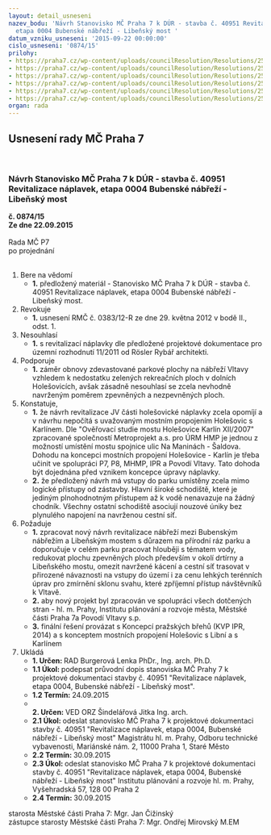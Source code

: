 ```yaml
---
layout: detail_usneseni
nazev_bodu: 'Návrh Stanovisko MČ Praha 7 k DÚR - stavba č. 40951 Revitalizace náplavek,
  etapa 0004 Bubenské nábřeží - Libeňský most '
datum_vzniku_usneseni: '2015-09-22 00:00:00'
cislo_usneseni: '0874/15'
prilohy:
- https://praha7.cz/wp-content/uploads/councilResolution/Resolutions/25975/60-15-p1-duvodova_zprava.doc
- https://praha7.cz/wp-content/uploads/councilResolution/Resolutions/25975/60-15-p2-pruvodni_dopis.doc
- https://praha7.cz/wp-content/uploads/councilResolution/Resolutions/25975/60-15-p3.jpg
- https://praha7.cz/wp-content/uploads/councilResolution/Resolutions/25975/60-15-p4-usn.doc
- https://praha7.cz/wp-content/uploads/councilResolution/Resolutions/25975/60-15-p5.pdf
- https://praha7.cz/wp-content/uploads/councilResolution/Resolutions/25975/60-15-p6.doc
organ: rada
---
```

<div id="ucUsn_pList" class="usn">
	<span><h2>Usnesení rady MČ Praha 7 </h2>
<br></span><div class="standBody">
<span><h3>Návrh Stanovisko MČ Praha 7 k DÚR - stavba č. 40951 Revitalizace náplavek, etapa 0004 Bubenské nábřeží - Libeňský most </h3></span><div class="center">
		<strong>č. 0874/15</strong><br>
	</div>
<div class="center">
		<strong>Ze dne 22.09.2015</strong><br><br>
	</div>Rada MČ P7<br> po projednání<br><br><ol>
<li>Bere na vědomí<ul><li>
<strong>1.</strong> předložený materiál - Stanovisko MČ Praha 7 k DÚR - stavba č. 40951 Revitalizace náplavek, etapa 0004 Bubenské nábřeží - Libeňský most. </li></ul>
</li>
<li>Revokuje<ul><li>
<strong>1.</strong> usnesení RMČ č. 0383/12-R ze dne 29. května 2012 v bodě II., odst. 1.</li></ul>
</li>
<li>Nesouhlasí<ul><li>
<strong>1.</strong> s revitalizací náplavky dle předložené projektové dokumentace pro územní rozhodnutí 11/2011 od Rösler Rybář architekti.</li></ul>
</li>
<li>Podporuje<ul><li>
<strong>1.</strong> záměr obnovy zdevastované parkové plochy na nábřeží Vltavy vzhledem k nedostatku zelených rekreačních ploch v dolních Holešovicích, avšak zásadně nesouhlasí se zcela nevhodně navrženým poměrem zpevněných a nezpevněných ploch.</li></ul>
</li>
<li>Konstatuje,<ul>
<li>
<strong>1.</strong> že návrh revitalizace JV části holešovické náplavky zcela opomíjí a v návrhu nepočítá s uvažovaným mostním propojením Holešovic s Karlínem. Dle "Ověřovací studie mostu Holešovice Karlín XII/2007" zpracované společností Metroprojekt a.s. pro ÚRM HMP je jednou z možností  umístění mostu spojnice ulic Na Maninách - Šaldova. Dohodu na koncepci mostních propojení Holešovice - Karlín je třeba učinit ve spolupráci P7, P8, MHMP, IPR a Povodí Vltavy. Tato dohoda být dojednána před vznikem koncepce úpravy náplavky.</li>
<li>
<strong>2.</strong> že předložený návrh má vstupy do parku umístěny zcela mimo logické přístupy od zástavby. Hlavní široké schodiště, které je jediným plnohodnotným přístupem až k vodě nenavazuje na žádný chodník. Všechny ostatní schodiště asociují nouzové úniky bez plynulého napojení na navrženou cestní síť. </li>
</ul>
</li>
<li>Požaduje<ul>
<li>
<strong>1.</strong> zpracovat nový návrh revitalizace nábřeží mezi Bubenským nábřežím a Libeňským mostem s důrazem na přírodní ráz parku a doporučuje v celém parku pracovat hlouběji s tématem vody, redukovat plochu zpevněných ploch především v okolí drtírny a Libeňského mostu, omezit navržené kácení a cestní síť trasovat v přirozené návaznosti na vstupy do území i za cenu lehkých terénních úprav pro zmírnění sklonu svahu, které zpříjemní přístup návštěvníků k Vltavě. </li>
<li>
<strong>2.</strong> aby nový projekt byl zpracován ve spolupráci všech dotčených stran - hl. m. Prahy, Institutu plánování a rozvoje města, Městské části Praha 7a Povodí Vltavy s.p.</li>
<li>
<strong>3.</strong> finální řešení provázat s Koncepcí pražských břehů (KVP IPR, 2014) a s konceptem mostních propojení Holešovic s Libní a s Karlínem</li>
</ul>
</li>
<li>Ukládá<ul>
<li>
<strong>1. Určen: </strong>RAD Burgerová Lenka PhDr., Ing. arch. Ph.D.</li>
<li>
<strong>1.1 Úkol: </strong>podepsat průvodní dopis stanoviska MČ Prahy 7 k projektové dokumentaci stavby č. 40951 "Revitalizace náplavek, etapa 0004, Bubenské nábřeží - Libeňský most".</li>
<li>
<strong>1.2 Termín: </strong>24.09.2015</li>
<li>
<strong><br>2. Určen: </strong>VED ORZ  Šindelářová Jitka Ing. arch.</li>
<li>
<strong>2.1 Úkol: </strong>odeslat stanovisko MČ Praha 7 k projektové dokumentaci stavby č. 40951 "Revitalizace náplavek, etapa 0004, Bubenské nábřeží - Libeňský most" Magistrátu hl. m. Prahy, Odboru technické vybavenosti, Mariánské nám. 2, 11000 Praha 1, Staré Město</li>
<li>
<strong>2.2 Termín: </strong>30.09.2015</li>
<li>
<strong>2.3 Úkol: </strong>odeslat stanovisko MČ Praha 7 k projektové dokumentaci stavby č. 40951 "Revitalizace náplavek, etapa 0004, Bubenské nábřeží - Libeňský most" Institutu plánování a rozvoje hl. m. Prahy, Vyšehradská 57, 128 00 Praha 2</li>
<li>
<strong>2.4 Termín: </strong>30.09.2015</li>
</ul>
</li>
</ol>starosta Městské části Praha 7: Mgr. Jan Čižinský<br>zástupce starosty Městské části Praha 7: Mgr. Ondřej Mirovský M.EM 
</div>
</div>